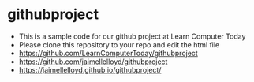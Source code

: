 # githubproject
- This is a sample code for our github project at Learn Computer Today
- Please clone this repository to your repo and edit the html file
- https://github.com/LearnComputerToday/githubproject
- https://github.com/jaimellelloyd/githubproject
- https://jaimellelloyd.github.io/githubproject/
